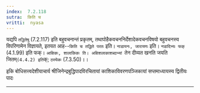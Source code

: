 ```yaml
---
index:  7.2.118
sutra:  किति च
vritti:  nyasa
---
```


यद्यपि `तद्धितेषु` (7.2.117) इति बहुवचनान्तं प्रकृतम्, तथापोहैकवचननिर्देशादेकवचनविषयो बहुवचनस्य विपरिणामेन विज्ञायते, इतयत आह--`किति च तद्धिते परतः` इति। `नाडायनः, जारायणः` इति। `नडादिभ्यः फक्` (4.1.99) इति फक्। `आक्षिकः, शालाकिकः ति। अक्षिशलाकाशब्दाभ्यां `तेन दीव्यत खनति जयति जितम्` (4.4.2) इति `क्; `ठस्येकः` (7.3.50)।।

इकि बोधिसत्त्वदेशीयाचार्य श्रीजिनेन्द्रबुद्धिपादविरचितायां
काशिकाविवरणपञ्जिकायां सप्तमाध्यायस्य
द्वितीयः पादः

- - -


